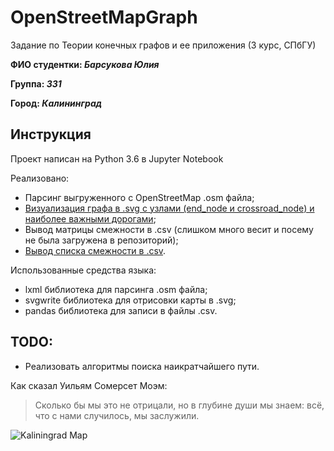 # OpenStreetMapGraph

Задание по Теории конечных графов и ее приложения (3 курс, СПбГУ)

**ФИО студентки: *Барсукова Юлия***

**Группа: *331***

**Город: *Калининград***

## Инструкция

Проект написан на Python 3.6 в Jupyter Notebook

Реализовано:
* Парсинг выгруженного с OpenStreetMap .osm файла;
* [Визуализация графа в .svg с узлами (end_node и crossroad_node) и наиболее важными дорогами](https://github.com/pienilinnunrata/OpenStreetMapGraph/blob/master/pictures/kaliningrad_map.svg);
* Вывод матрицы смежности в .csv (слишком много весит и посему не была загружена в репозиторий);
* [Вывод списка смежности в .csv](https://github.com/pienilinnunrata/OpenStreetMapGraph/blob/master/csv/adjacency_list.csv). 

Использованные средства языка: 
* lxml библиотека для парсинга .osm файла;
* svgwrite библиотека для отрисовки карты в .svg;
* pandas библиотека для записи в файлы .csv.

## TODO:
* Реализовать алгоритмы поиска наикратчайшего пути.

Как сказал Уильям Сомерсет Моэм:

>Сколько бы мы это не отрицали, но в глубине души мы знаем: всё, что с нами случилось, мы заслужили.

![Kaliningrad Map](https://github.com/pienilinnunrata/OpenStreetMapGraph/blob/master/docs/kaliningrad_map.png)
